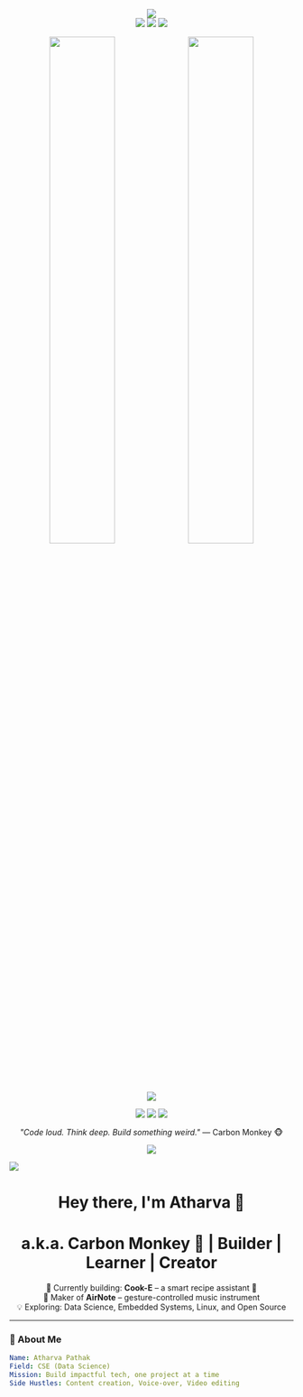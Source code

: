 <p align="center"> 
  <img src="https://skillicons.dev/icons?i=python,flask,html,css,js,git,linux,vscode&perline=8" /> 
  <br/> <img src="https://img.shields.io/badge/-Arduino-00979D?style=for-the-badge&logo=arduino&logoColor=white" /> 
  <img src="https://img.shields.io/badge/-ESP32-grey?style=for-the-badge" /> 
  <img src="https://img.shields.io/badge/-Python%20Automation-FFD43B?style=for-the-badge&logo=python&logoColor=black" /> </p>
<p align="center">

<p align="center"> 
  <img width="48%" src="https://github-readme-stats.vercel.app/api?username=monkeybuilds&show_icons=true&theme=radical" />
  <img width="48%" src="https://github-readme-stats.vercel.app/api/top-langs/?username=monkeybuilds&layout=compact&theme=radical" /> 
  <br/> <img src="https://github-readme-activity-graph.vercel.app/graph?username=monkeybuilds&theme=tokyo-night" /> </p>

<p align="center"> <a href="https://linkedin.com/in/atharvpathak"><img src="https://img.shields.io/badge/-LinkedIn-0077B5?style=for-the-badge&logo=linkedin&logoColor=white"/></a> 
  <a href="https://github.com/monkeybuilds">
    <img src="https://img.shields.io/badge/-GitHub-171515?style=for-the-badge&logo=github&logoColor=white"/></a> 
  <a href="mailto:atharvapathak025@gmail.com">
    <img src="https://img.shields.io/badge/-Email-EA4335?style=for-the-badge&logo=gmail&logoColor=white"/>
  </a> </p>

<p align="center"><i>"Code loud. Think deep. Build something weird."</i> — Carbon Monkey 🐵</p> <p align="center"> <img src="https://komarev.com/ghpvc/?username=monkeybuilds&label=Profile+Views&color=00c1ff&style=flat" /> </p>

<img src="https://readme-typing-svg.demolab.com?font=Fira+Code&duration=3000&pause=1000&color=00FFC5&center=true&vCenter=true&width=435&lines=Hey+I'm+Atharva+Pathak!;" /></p>

<h1 align="center">Hey there, I'm Atharva 👋</h1>
<h1 align="center">a.k.a. Carbon Monkey 🐒 | Builder | Learner | Creator</h1>

<p align="center">
  🔭 Currently building: <b>Cook-E</b> – a smart recipe assistant 🍳 <br>
  🎵 Maker of <b>AirNote</b> – gesture-controlled music instrument <br>
  💡 Exploring: Data Science, Embedded Systems, Linux, and Open Source <br>
</p>

---

### 🧠 About Me

```yaml
Name: Atharva Pathak
Field: CSE (Data Science)
Mission: Build impactful tech, one project at a time
Side Hustles: Content creation, Voice-over, Video editing


